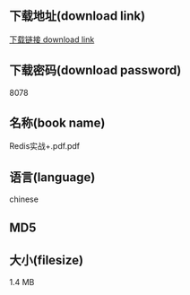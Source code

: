 ## 下载地址(download link)
[下载链接 download link](https://voluble-croquembouche-d321dc.netlify.app/?s=Redis%E5%AE%9E%E6%88%98%2B.pdf)

## 下载密码(download password)
8078

## 名称(book name)
Redis实战+.pdf.pdf

## 语言(language)
chinese

## MD5


## 大小(filesize)
1.4 MB
